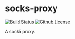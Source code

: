 # socks-proxy
[![Build Status](https://travis-ci.org/TaoSama/socks-proxy.svg?branch=master)](https://travis-ci.org/TaoSama/socks-proxy/)
[![Github License](https://img.shields.io/badge/License-MIT-yellow.svg)](./License)

A sock5 proxy.
